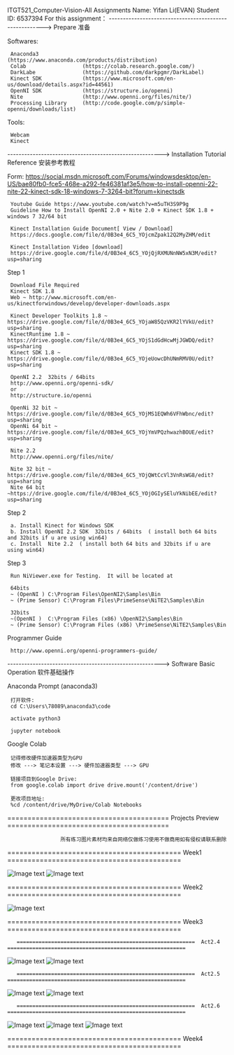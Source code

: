 ITGT521_Computer-Vision-All Assignments
Name: Yifan Li(EVAN) Student ID: 6537394
For this assignment：
-------------------------------------------------------> Prepare 准备

Softwares:

     Anaconda3              (https://www.anaconda.com/products/distribution)
     Colab                  (https://colab.research.google.com/)
     DarkLabe               (https://github.com/darkpgmr/DarkLabel)
     Kinect SDK             (https://www.microsoft.com/en-us/download/details.aspx?id=44561)
     OpenNI SDK             (https://structure.io/openni)
     Nite                   (http://www.openni.org/files/nite/)
     Processing Library     (http://code.google.com/p/simple-openni/downloads/list)


Tools:

     Webcam
     Kinect

-------------------------------------------------------> Installation Tutorial Reference 安装参考教程

Form: https://social.msdn.microsoft.com/Forums/windowsdesktop/en-US/bae80fb0-fce5-468e-a292-fe46381af3e5/how-to-install-openni-22-nite-22-kinect-sdk-18-windows-7-3264-bit?forum=kinectsdk

     Youtube Guide https://www.youtube.com/watch?v=m5uTH3S9P9g
     Guideline How to Install OpenNI 2.0 + Nite 2.0 + Kinect SDK 1.8 + windows 7 32/64 bit

     Kinect Installation Guide Document[ View / Download]
     https://docs.google.com/file/d/0B3e4_6C5_YOjcmZpak12Q2MyZHM/edit 

     Kinect Installation Video [download]
     https://drive.google.com/file/d/0B3e4_6C5_YOjQjRXMUNnNW5xN3M/edit?usp=sharing

 Step 1

     Download File Required
     Kinect SDK 1.8  
     Web ~ http://www.microsoft.com/en-us/kinectforwindows/develop/developer-downloads.aspx

     Kinect Developer Toolkits 1.8 ~ https://drive.google.com/file/d/0B3e4_6C5_YOjaW85QzVKR2lYVkU/edit?usp=sharing
     KinectRuntime 1.8 ~ https://drive.google.com/file/d/0B3e4_6C5_YOjS1dGdHcwMjJGWDQ/edit?usp=sharing
     Kinect SDK 1.8 ~ https://drive.google.com/file/d/0B3e4_6C5_YOjeUowcDhUNmRMV0U/edit?usp=sharing

     OpenNI 2.2  32bits / 64bits
     http://www.openni.org/openni-sdk/
     or
     http://structure.io/openni

     OpenNi 32 bit ~ https://drive.google.com/file/d/0B3e4_6C5_YOjMS1EQWh6VFhWbnc/edit?usp=sharing
     OpenNi 64 bit ~ https://drive.google.com/file/d/0B3e4_6C5_YOjYmVPQzhwazhBOUE/edit?usp=sharing

     Nite 2.2 
     http://www.openni.org/files/nite/

     Nite 32 bit ~ https://drive.google.com/file/d/0B3e4_6C5_YOjQWtCcVl3VnRsWG8/edit?usp=sharing
     Nite 64 bit ~https://drive.google.com/file/d/0B3e4_6C5_YOjOGIySEluYkNibEE/edit?usp=sharing

 Step 2
 
     a. Install Kinect for Windows SDK
     b. Install OpenNI 2.2 SDK  32bits / 64bits  ( install both 64 bits and 32bits if u are using win64)
     c. Install  Nite 2.2  ( install both 64 bits and 32bits if u are using win64)

 Step 3

     Run NiViewer.exe for Testing.  It will be located at

     64bits 
     ~ (OpenNI ) C:\Program Files\OpenNI2\Samples\Bin
     ~ (Prime Sensor) C:\Program Files\PrimeSense\NiTE2\Samples\Bin

     32bits 
     ~(OpenNI )  C:\Program Files (x86) \OpenNI2\Samples\Bin
     ~ (Prime Sensor) C:\Program Files (x86) \PrimeSense\NiTE2\Samples\Bin


 Programmer Guide
 
     http://www.openni.org/openni-programmers-guide/  
     
     
-------------------------------------------------------> Software Basic Operation 软件基础操作

 Anaconda Prompt (anaconda3)

     打开软件:
     cd C:\Users\78089\anaconda3\code

     activate python3

     jupyter notebook
     
 Google Colab
     
     记得修改硬件加速器类型为GPU
     修改 ---> 笔记本设置 ---> 硬件加速器类型 ---> GPU

     链接项目到Google Drive:
     from google.colab import drive drive.mount('/content/drive')

     更改项目地址: 
     %cd /content/drive/MyDrive/Colab Notebooks

 ========================================  Projects Preview  ========================================
 
                     所有练习图片素材均来自网络仅做练习使用不做商用如有侵权请联系删除
 
   ===========================================  Week1  ===========================================
 
![Image text](https://github.com/EVAN-LI98/Image-Save-Folder/blob/main/Pictures/ITGT523/week1_1.png?raw=true)
![Image text](https://github.com/EVAN-LI98/Image-Save-Folder/blob/main/Pictures/ITGT523/week1_4.png?raw=true)
 
   ===========================================  Week2  ===========================================
 
![Image text](https://github.com/EVAN-LI98/Image-Save-Folder/blob/main/Pictures/ITGT523/week2_1.png?raw=true)

   ===========================================  Week3  ===========================================
 
 
       =========================================================  Act2.4  =========================================================
 
![Image text](https://github.com/EVAN-LI98/Image-Save-Folder/blob/main/Pictures/ITGT523/week3_1_1.png?raw=true)
![Image text](https://github.com/EVAN-LI98/Image-Save-Folder/blob/main/Pictures/ITGT523/week3_1_2.png?raw=true)

       =========================================================  Act2.5  =========================================================
     
![Image text](https://github.com/EVAN-LI98/Image-Save-Folder/blob/main/Pictures/ITGT523/week3_2_1.png?raw=true)
![Image text](https://github.com/EVAN-LI98/Image-Save-Folder/blob/main/Pictures/ITGT523/week3_2_2.png?raw=true)

       =========================================================  Act2.6  =========================================================

![Image text](https://github.com/EVAN-LI98/Image-Save-Folder/blob/main/Pictures/ITGT523/week3_3_1.png?raw=true)
![Image text](https://github.com/EVAN-LI98/Image-Save-Folder/blob/main/Pictures/ITGT523/week3_3.png?raw=true)
![Image text](https://github.com/EVAN-LI98/Image-Save-Folder/blob/main/Pictures/ITGT523/week3_3_2.png?raw=true)


   ===========================================  Week4  ===========================================
 

 

